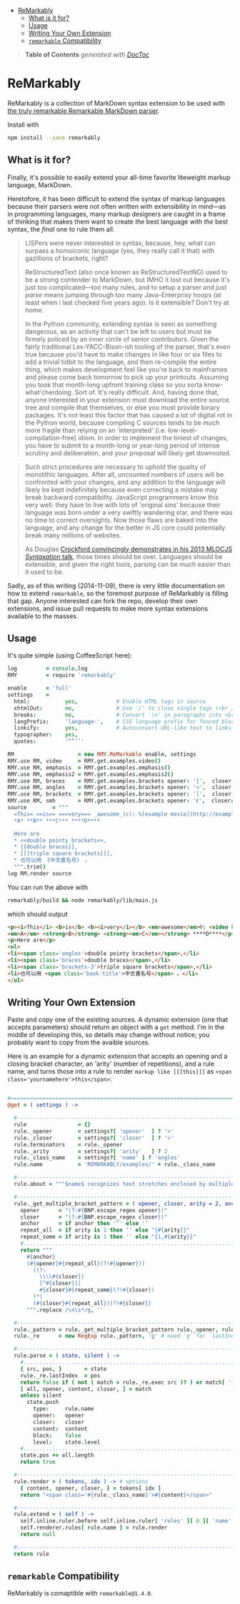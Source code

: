 

- [ReMarkably](#remarkably)
	- [What is it for?](#what-is-it-for)
	- [Usage](#usage)
	- [Writing Your Own Extension](#writing-your-own-extension)
	- [`remarkable` Compatibility](#remarkable-compatibility)

> **Table of Contents**  *generated with [DocToc](http://doctoc.herokuapp.com/)*


# ReMarkably

ReMarkably is a collection of MarkDown syntax extension to be used with [the truly remarkable Remarkable
MarkDown parser](https://github.com/jonschlinkert/remarkable).

Install with

```bash
npm install --save remarkably
```

## What is it for?

Finally, it's possible to easily extend your all-time favorite liteweight markup language, MarkDown.

Heretofore, it has been difficult to extend the syntax of markup languages because their parsers were not
often written with extensibility in mind—as in programming languages, many markup designers are caught in
a frame of thinking that makes them want to create *the* best language with *the* best syntax, the *final*
one to rule them all.

> LISPers were never interested in syntax, because, hey, what can surpass a homoiconic language (yes, they
> really call it that) with gazillions of brackets, right?
>
> ReStructuredText (also once known as ReStructuredTextNG) used to be a strong contender to MarkDown, but
> IMHO it lost out because it's just too complicated—too many rules, and to setup a parser and *just parse*
> means jumping through too many Java-Enterprisy hoops (at least when i last checked five years ago). Is it
> extensible? Don't try at home.
>
> In the Python community, extending syntax is seen as something dangerous, as an activity that can't be left to users
> but must be firmely policed by an inner circle of senior contributors. Given
> the fairly traditional Lex-YACC-Bison-ish tooling of the parser, that's even true because you'd have to
> make changes in like
> four or six files to add a trivial tidbit to the language, and then re-compile the entire
> thing, which makes development feel like you're back to mainframes and please come back tomorrow to pick up
> your printouts. Assuming you took that month-long upfront training class so you sorta know-what'cherdoing.
> Sort of. It's really difficult. And, having done that, anyone interested in your extension must download
> the entire source tree and compile that themselves, or else you must provide binary packages. It's not
> least this factor that has caused a lot of digital rot in the Python world, because compiling C sources
> tends to be much more fragile than relying on an 'interpreted' (i.e. low-level-compilation-free) idiom.
> In order to implement the tiniest of changes, you have to submit to a month-long or year-long period of
> intense scrutiny and deliberation, and your proposal will likely get downvoted.

> Such strict procedures are
> necessary to uphold the quality of monolithic languages. After all, uncounted numbers of users will be confronted
> with your changes, and any addition to the language will likely be kept indefinitely because even correcting
> a mistake may break backward compatibility. JavaScript programmers know this very well: they have to live
> with lots of 'original sins' because their language was born under a very swiftly wandering star, and
> there was no time to correct oversights. Now those flaws are baked into the language, and any change for the
> better in JS core could potentially break many millions of websites.
>
> As Douglas [Crockford convincingly demonstrates in his 2013 MLOCJS *Syntaxation*
> talk](https://www.youtube.com/watch?v=9e_oEE72d3U), those times should be over. Languages should be
> extensible, and given the right tools, parsing can be much easier than it used to be.

Sadly, as of this writing (2014-11-09), there is very little documentation on how to extend `remarkable`, so
the foremost purpose of ReMarkably is filling that gap. Anyone interested can fork the repo, develop their
own extensions, and issue pull requests to make more syntax extensions available to the masses.

## Usage

It's quite simple (using CoffeeScript here):

```coffee
log         = console.log
RMY         = require 'remarkably'

enable      = 'full'
settings    =
  html:           yes,            # Enable HTML tags in source
  xhtmlOut:       no,             # Use '/' to close single tags (<br />)
  breaks:         no,             # Convert '\n' in paragraphs into <br>
  langPrefix:     'language-',    # CSS language prefix for fenced blocks
  linkify:        yes,            # Autoconvert URL-like text to links
  typographer:    yes,
  quotes:         '“”‘’'

RM                    = new RMY.ReMarkable enable, settings
RMY.use RM, video     = RMY.get.examples.video()
RMY.use RM, emphasis  = RMY.get.examples.emphasis()
RMY.use RM, emphasis2 = RMY.get.examples.emphasis2()
RMY.use RM, braces    = RMY.get.examples.brackets opener: '{',  closer: '}', arity: 2, name: 'braces'
RMY.use RM, angles    = RMY.get.examples.brackets opener: '<',  closer: '>', arity: 2, name: 'angles'
RMY.use RM, brackets  = RMY.get.examples.brackets opener: '[',  closer: ']', arity: 3, name: 'brackets-3'
RMY.use RM, smh       = RMY.get.examples.brackets opener: '《',  closer: '》', arity: 1, name: 'book-title'
source        = """
  =This= ==is== ===very=== _awesome_(c): %[example movie](http://example.com)
  *A* **B** ***C*** ****D****

  Here are
  * <<double pointy brackets>>,
  * {{double braces}},
  * [[[triple square brackets]]],
  * 也可以用 《中文書名号》 。
  """.trim()
log RM.render source

```

You can run the above with

```bash
remarkably/build && node remarkably/lib/main.js
```

which should output
```html
<p><i>This</i> <b>is</b> <b><i>very</i></b> <em>awesome</em>©: <video href='http://example.com'>example movie</video>
<em>A</em> <strong>B</strong> <strong><em>C</em></strong> ****D****</p>
<p>Here are</p>
<ul>
<li><span class='angles'>double pointy brackets</span>,</li>
<li><span class='braces'>double braces</span>,</li>
<li><span class='brackets-3'>triple square brackets</span>,</li>
<li>也可以用 <span class='book-title'>中文書名号</span> 。</li>
</ul>
```

## Writing Your Own Extension

Paste and copy one of the existing sources. A dynamic extension (one that accepts parameters) should return
an object with a `get` method. I'm in the middle of developing this, so details may change without notice;
you probably want to copy from the avaible sources.

Here is an example for a dynamic extension that accepts an opening and a closing bracket character,
an 'arity' (number of repetitions), and a rule name, and turns those into a rule to render
`markup like [[[this]]]` as `<span class='yournamehere'>this</span>`:

```coffee

#===========================================================================================================
@get = ( settings ) ->

  #---------------------------------------------------------------------------------------------------------
  rule                = {}
  rule._opener        = settings?[ 'opener'  ] ? '<'
  rule._closer        = settings?[ 'closer'  ] ? '>'
  rule.terminators    = rule._opener
  rule._arity         = settings?[ 'arity'   ] ? 2
  rule._class_name    = settings?[ 'name' ] ? 'angles'
  rule.name           = 'REMARKABLY/examples/' + rule._class_name

  #---------------------------------------------------------------------------------------------------------
  rule.about = """$name$ recognizes text stretches enclosed by multiple brackets."""

  #---------------------------------------------------------------------------------------------------------
  rule._get_multiple_bracket_pattern = ( opener, closer, arity = 2, anchor = no ) ->
    opener      = "(?:#{BNP.escape_regex opener})"
    closer      = "(?:#{BNP.escape_regex closer})"
    anchor      = if anchor then '^' else ''
    repeat_all  = if arity is 1 then '' else "{#{arity}}"
    repeat_some = if arity is 1 then '' else "{1,#{arity}}"
    #.......................................................................................................
    return """
      #{anchor}
      (#{opener}#{repeat_all}(?!#{opener}))
        ((?:
          \\\\#{closer}|
          [^#{closer}]|
          #{closer}#{repeat_some}(?!#{closer})
        )*)
        (#{closer}#{repeat_all})(?!#{closer})
      """.replace /\n\s*/g, ''

  #---------------------------------------------------------------------------------------------------------
  rule._pattern = rule._get_multiple_bracket_pattern rule._opener, rule._closer, rule._arity, no
  rule._re      = new RegExp rule._pattern, 'g' # need `g` for `lastIndex`

  #---------------------------------------------------------------------------------------------------------
  rule.parse = ( state, silent ) ->
    #.......................................................................................................
    { src, pos, }       = state
    rule._re.lastIndex  = pos
    return false if ( not ( match = rule._re.exec src )? ) or match[ 'index' ] isnt pos
    [ all, opener, content, closer, ] = match
    unless silent
      state.push
        type:     rule.name
        opener:   opener
        closer:   closer
        content:  content
        block:    false
        level:    state.level
    #.......................................................................................................
    state.pos += all.length
    return true

  #---------------------------------------------------------------------------------------------------------
  rule.render = ( tokens, idx ) -> # options
    { content, opener, closer, } = tokens[ idx ]
    return "<span class='#{rule._class_name}'>#{content}</span>"

  #---------------------------------------------------------------------------------------------------------
  rule.extend = ( self ) ->
    self.inline.ruler.before self.inline.ruler[ 'rules' ][ 0 ][ 'name' ], rule.name, rule.parse
    self.renderer.rules[ rule.name ] = rule.render
    return null

  #---------------------------------------------------------------------------------------------------------
  return rule
```

## `remarkable` Compatibility

ReMarkably is comaptible with `remarkable@1.4.0`.




